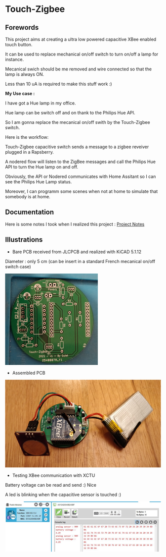 #  Touch-Zigbee

## Forewords

This project aims at creating a ultra low powered capacitive XBee enabled touch button.

It can be used to replace mechanical on/off switch to turn on/off a lamp for instance.

Mecanical swich should be me removed and wire connected so that the lamp is always ON.

Less than 10 uA is required to make this stuff work :)

__My Use case :__

I have got a Hue lamp in my office. 

Hue lamp can be switch off and on thank to the Philips Hue API.

So I am gonna replace the mecanical on/off swith by the Touch-Zigbee switch.

Here is the workflow:

Touch-Zigbee capacitive switch sends a message to a zigbee reveiver plugged in a Rapsberry.

A nodered flow will listen to the ZigBee messages and call the Philips Hue API to turn the Hue lamp on and off.

Obviously, the API or Nodered communicates with Home Assitant so I can see the Philips Hue Lamp status.

Moreover, I can programm some scenes when not at home to simulate that somebody is at home.

## Documentation

Here is some notes I took when I realized this project : [Project Notes](documentation/touch-zigbee.md)

## Illustrations

* Bare PCB received from JLCPCB and realized with KiCAD 5.1.12

Diameter : only 5 cm (can be insert in a standard French mecanical on/off switch case)

![](documentation/images/touch_zigbee_pcb.png)

* Assembled PCB 

![](documentation/images/touch_zigbee_ready.jpg)

* Testing XBee communication with XCTU

Battery voltage can be read and send :) Nice

A led is blinking when the capacitive sensor is touched :)

![](documentation/images/testing_communication_xctu.jpg)